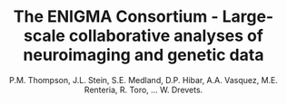 ---
author: P.M. Thompson, J.L. Stein, S.E. Medland, D.P. Hibar, A.A. Vasquez, M.E. Renteria, R. Toro, ... W. Drevets.
title: The ENIGMA Consortium - Large-scale collaborative analyses of neuroimaging and genetic data
journal: Brain Imaging and Behavior
year: 2014
type: article
doi: 10.1007/s11682-013-9269-5
volume: 8
number: 2
---